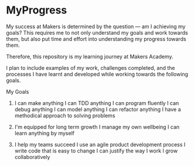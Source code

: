 # MyProgress

My success at Makers is determined by the question — am I achieving my goals? This requires me to not only understand my goals and work towards them, but also put time and effort into understanding my progress towards them.

Therefore, this repository is my learning journey at Makers Academy.

I plan to include examples of my work, challenges completed, and the processes I have learnt and developed while working towards the following goals.

My Goals
1. I can make anything
I can TDD anything
I can program fluently
I can debug anything
I can model anything
I can refactor anything
I have a methodical approach to solving problems

2. I'm equipped for long term growth
I manage my own wellbeing
I can learn anything by myself

3. I help my teams succeed
I use an agile product development process
I write code that is easy to change
I can justify the way I work
I grow collaboratively
